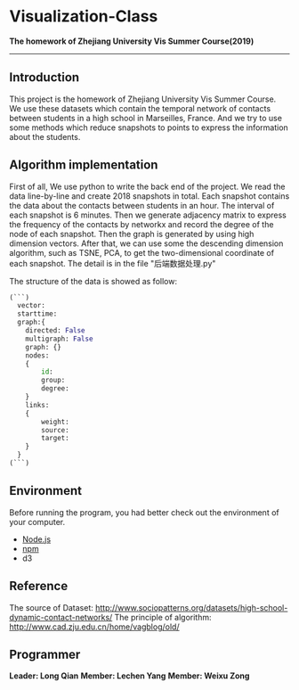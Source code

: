 # Visualization-Class

**The homework of Zhejiang University Vis Summer Course(2019)**

------

## Introduction

This project is the homework of Zhejiang University Vis Summer Course. We use these datasets which contain the temporal network of contacts between students in a high school in Marseilles, France. And we try to use some methods which reduce snapshots to points to express the information about the students. 

## Algorithm implementation

First of all, We use python to write the back end of the project. We read the data line-by-line and create 2018 snapshots in total. Each snapshot contains the data about the contacts between students in an hour. The interval of each snapshot is 6 minutes. Then we generate adjacency matrix to express the frequency of the contacts by networkx and record the degree of the node of each snapshot. Then the graph is generated by using  high dimension vectors.  After that, we can use some the descending dimension algorithm, such as TSNE, PCA, to get the two-dimensional coordinate of each snapshot. The detail is in the file "后端数据处理.py"

The structure of the data is showed as follow:

```python
(```)
  vector:
  starttime:
  graph:{
  	directed: False
  	multigraph: False
  	graph: {}
  	nodes:
  	{
  		id:
  		group:
  		degree:
  	}
  	links:
  	{
  		weight:
  		source:
  		target:
  	}
  }
(```)
```

## Environment

Before running the program, you had better check out the environment of your computer.

- [Node.js]("https://nodejs.org/zh-cn/")
- [npm](https://www.jianshu.com/p/f311a3a155ff)
- d3

## Reference

The source of Dataset: http://www.sociopatterns.org/datasets/high-school-dynamic-contact-networks/
The principle of algorithm: http://www.cad.zju.edu.cn/home/vagblog/old/

## Programmer

**Leader: Long Qian**
**Member: Lechen Yang**
**Member: Weixu Zong**
